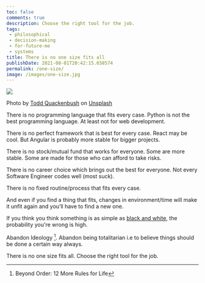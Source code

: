 ```yaml
---
toc: false
comments: true
description: Choose the right tool for the job.
tags:
 - philosophical
 - decision-making
 - for-future-me
 - systems
title: There is no one size fits all
publishDate: 2021-08-01T20:42:15.658574
permalink: /one-size/
image: /images/one-size.jpg
---
```

![](/images/one-size.jpg)

Photo by <a href="https://unsplash.com/@toddquackenbush?utm_source=unsplash&utm_medium=referral&utm_content=creditCopyText">Todd Quackenbush</a> on <a href="https://unsplash.com/s/photos/tools?utm_source=unsplash&utm_medium=referral&utm_content=creditCopyText">Unsplash</a>
  

There is no programming language that fits every case. Python is not the best programming language. At least not for web development.

There is no perfect framework that is best for every case. React may be cool. But Angular is probably more stable for bigger projects.

There is no stock/mutual fund that works for everyone. Some are more stable. Some are made for those who can afford to take risks.

There is no career choice which brings out the best for everyone. Not every Software Engineer codes well (most suck). 

There is no fixed routine/process that fits every case.

And even if you find a thing that fits, changes in environment/time will make it unfit again and you’ll have to find a new one.

If you think you think something is as simple as [black and white](/black_white), the probability you're wrong is high.

Abandon Ideology [^1]. Abandon being totalitarian i.e to believe things should be done a certain way always. 

There is no one size fits all. Choose the right tool for the job.

[^1]: Beyond Order: 12 More Rules for Life